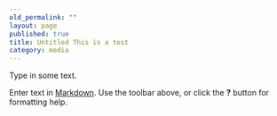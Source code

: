 ```yaml
---
old_permalink: ""
layout: page
published: true
title: Untitled This is a test
category: media
---
```


Type in some text. 

Enter text in [Markdown](http://daringfireball.net/projects/markdown/). Use the toolbar above, or click the **?** button for formatting help.
